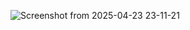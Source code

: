 ![Screenshot from 2025-04-23 23-11-21](https://github.com/user-attachments/assets/3a6e0b4d-0b5a-4334-932b-deaea69a49fc)
